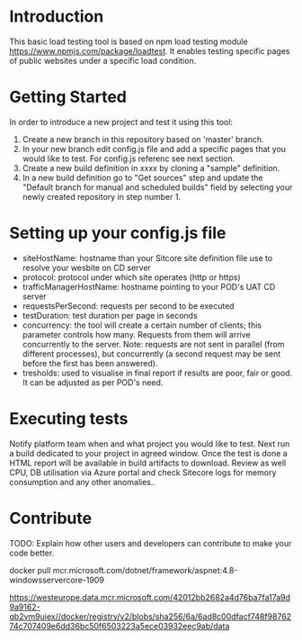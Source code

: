 # Introduction 
This basic load testing tool is based on npm load testing module https://www.npmjs.com/package/loadtest. 
It enables testing specific pages of public websites under a specific load condition.

# Getting Started
In order to introduce a new project and test it using this tool:
1. Create a new branch in this repository based on 'master' branch.
2. In your new branch edit config.js file and add a specific pages that you would like to test. For config.js referenc see next section.
3. Create a new build definition in xxxx by cloning a "sample" definition.
4. In a new build definition go to "Get sources" step and update the "Default branch for manual and scheduled builds" field by selecting your newly created repository in step number 1.

# Setting up your config.js file
- siteHostName: hostname than your Sitcore site definition file use to resolve your wesbite on CD server
- protocol: protocol under which site operates (http or https)
- trafficManagerHostName: hostname pointing to your POD's UAT CD server
- requestsPerSecond: requests per second to be executed
- testDuration: test duration per page in seconds
- concurrency: the tool will create a certain number of clients; this parameter controls how many. Requests from them will arrive concurrently to the server.
Note: requests are not sent in parallel (from different processes), but concurrently (a second request may be sent before the first has been answered).
- tresholds: used to visualise in final report if results are poor, fair or good. It can be adjusted as per POD's need. 

# Executing tests
Notify platform team when and what project you would like to test. Next run a build dedicated to your project in agreed window. 
Once the test is done a HTML report will be available in build artifacts to download. Review as well CPU, DB utilisation via Azure portal and check Sitecore logs for memory consumption and any other anomalies..

# Contribute
TODO: Explain how other users and developers can contribute to make your code better. 


docker pull mcr.microsoft.com/dotnet/framework/aspnet:4.8-windowsservercore-1909


https://westeurope.data.mcr.microsoft.com/42012bb2682a4d76ba7fa17a9d9a9162-qb2vm9uiex//docker/registry/v2/blobs/sha256/6a/6ad8c00dfacf748f9876274c707409e6dd36bc50f6503223a5ece03932eec9ab/data
